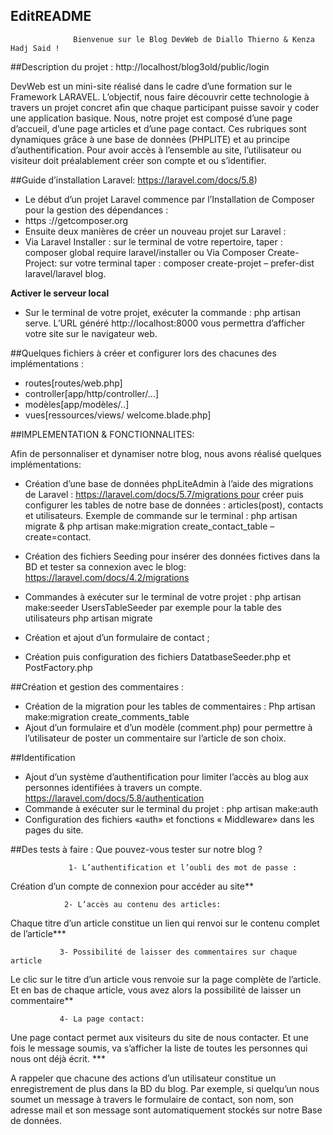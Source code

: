 ## EditREADME
                  Bienvenue sur le Blog DevWeb de Diallo Thierno & Kenza  Hadj Said !

##Description du projet :  http://localhost/blog3old/public/login 

DevWeb est un mini-site réalisé dans le cadre d’une formation sur le Framework LARAVEL. L’objectif, nous faire découvrir cette technologie à travers un projet concret afin que chaque participant puisse savoir y coder une application basique. Nous, notre projet est composé d’une page d’accueil, d’une page articles et d’une page contact. Ces rubriques sont dynamiques grâce à une base de données (PHPLITE) et au principe d’authentification. Pour avoir accès à l’ensemble au site, l’utilisateur ou visiteur doit préalablement créer son compte et ou s’identifier. 

##Guide d’installation Laravel: https://laravel.com/docs/5.8)

- Le début d’un projet Laravel commence par l’Installation de Composer pour la gestion des dépendances :
 - https ://getcomposer.org
- Ensuite deux manières de créer un nouveau projet sur Laravel :
- Via Laravel Installer : sur le terminal de votre repertoire, taper : composer global require laravel/installer ou Via Composer Create-Project: sur votre terminal taper : composer create-projet – prefer-dist laravel/laravel blog.

**Activer le serveur local** 
- Sur le terminal de votre projet, exécuter la commande : php artisan serve. L’URL généré http://localhost:8000 vous permettra d’afficher votre site sur le navigateur web.

##Quelques fichiers à créer et configurer lors des chacunes des implémentations : 

- routes[routes/web.php]
- controller[app/http/controller/...]
- modèles[app/modèles/..]
- vues[ressources/views/ welcome.blade.php]

##IMPLEMENTATION & FONCTIONNALITES:

Afin de personnaliser et dynamiser notre blog, nous avons réalisé quelques implémentations:

- Création d’une base de données phpLiteAdmin à l’aide des migrations de Laravel :
 https://laravel.com/docs/5.7/migrations pour créer puis configurer les tables de notre base de données : articles(post),  contacts et  utilisateurs. 
Exemple de commande sur le terminal : php artisan migrate & php artisan make:migration create_contact_table –create=contact.

- Création des fichiers Seeding pour insérer des données fictives dans la BD et tester sa connexion avec le blog:
  https://laravel.com/docs/4.2/migrations 

- Commandes à exécuter sur le terminal de votre projet :
        php artisan make:seeder UsersTableSeeder par exemple pour la table des utilisateurs
        php artisan migrate
- Création et ajout d’un formulaire de contact ;
- Création puis configuration des fichiers DatatbaseSeeder.php et PostFactory.php

##Création et gestion des commentaires :
- Création de la migration pour les tables de commentaires :
   Php artisan make:migration create_comments_table
- Ajout d’un formulaire et d’un modèle (comment.php) pour permettre à l’utilisateur de poster un commentaire sur l’article de son choix.

##Identification
- Ajout d’un système d’authentification pour limiter l’accès au blog aux personnes identifiées à travers un compte. https://laravel.com/docs/5.8/authentication 
- Commande à exécuter sur le terminal du projet : php artisan make:auth  
- Configuration des fichiers «auth» et fonctions « Middleware» dans les pages du site.

##Des tests à faire : Que pouvez-vous tester sur notre blog ?

                 1- L’authentification et l’oubli des mot de passe :
Création d’un compte de connexion pour accéder au site**

                2- L’accès au contenu des articles:
Chaque titre d’un article constitue un lien qui renvoi sur le contenu complet de l’article***

               3- Possibilité de laisser des commentaires sur chaque article
Le clic sur le titre d’un article vous renvoie sur la page complète de l’article. Et en bas de chaque article, vous avez alors la possibilité de laisser un commentaire**

               4- La page contact:
Une page contact permet aux visiteurs du site de nous contacter. Et une fois le message soumis, va s’afficher la liste de toutes les personnes qui nous ont déjà écrit. ***

A rappeler que chacune des actions d’un utilisateur constitue un enregistrement de plus dans la BD du blog. Par exemple, si quelqu’un nous soumet un message à travers le formulaire de contact, son nom, son adresse mail et son message sont automatiquement stockés sur notre Base de données.
